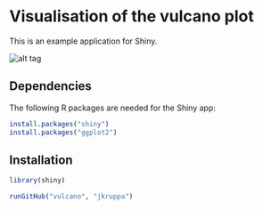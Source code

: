 # Visualisation of the vulcano plot

This is an example application for Shiny.

![alt tag](https://github.com/jkruppa/vulcano/vulcano.png)

## Dependencies
The following R packages are needed for the Shiny app:

```R
install.packages("shiny")
install.packages("ggplot2")
```

## Installation

```R
library(shiny)

runGitHub("vulcano", "jkruppa")
```
